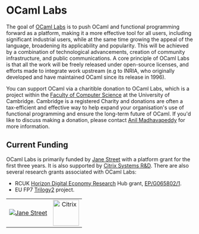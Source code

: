<!-- ((! set title OCaml Labs !)) ((! set community !)) -->

#  OCaml Labs
The goal of [OCaml Labs](http://www.cl.cam.ac.uk/projects/ocamllabs/) is
to push OCaml and functional programming forward as a platform, making
it a more effective tool for all users, including significant industrial
users, while at the same time growing the appeal of the language,
broadening its applicability and popularity. This will be achieved by a
combination of technological advancements, creation of community
infrastructure, and public communications. A core principle of OCaml
Labs is that all the work will be freely released under open-source
licenses, and efforts made to integrate work upstream (e.g to INRIA, who
originally developed and have maintained OCaml since its release in
1996).

You can support OCaml via a charitible donation to OCaml Labs, which is
a project within the [Faculty of Computer
Science](http://www.cl.cam.ac.uk/) at the University of Cambridge.
Cambridge is a registered Charity and donations are often a
tax-efficient and effective way to help expand your organisation's use
of functional programming and ensure the long-term future of OCaml. If
you'd like to discuss making a donation, please contact [Anil
Madhavapeddy](mailto:anil@recoil.org?subject=Donating%A0to%A0%0AOCaml%A0Labs)
for more information.

##  Current Funding
OCaml Labs is primarily funded by [Jane Street](http://janestreet.com)
with a platform grant for the first three years. It is also supported by
[Citrix Systems R&amp;D](http://www.xenproject.org/developers/teams/xapi.html).
There
are also several research grants associated with OCaml Labs:

* RCUK [Horizon Digital Economy Research](http://www.horizon.ac.uk)
 Hub grant,
 [EP/G065802/1](http://gow.epsrc.ac.uk/NGBOViewGrant.aspx?GrantRef=EP/G065802/1).
* EU FP7 [Trilogy2](http://trilogy2.eu) project.

<table style="width: 100%">
<tbody>
<tr>
<td align="center"><a href="http://janestreet.com/"><img src="http://www.cl.cam.ac.uk/projects/ocamllabs/images/janest.jpg" alt="Jane Street" /></a></td>
<td align="center"><a href="http://www.xen.org/products/cloudxen.html"><img src="http://www.cl.cam.ac.uk/projects/ocamllabs/images/citrix.gif"
	alt="Citrix"
	style="height: 70px" /></a></td>
</tr>
</tbody>
</table>
